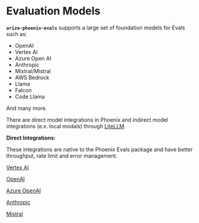 # Evaluation Models

**`arize-phoenix-evals`** supports a large set of foundation models for Evals such as:

* OpenAI
* Vertex AI
* Azure Open AI
* Anthropic
* Mixtral/Mistral
* AWS Bedrock
* Llama
* Falcon
* Code Llama

And many more.

There are direct model integrations in Phoenix and indirect model integrations (e.x. local modals) through [LiteLLM](../api/evaluation-models.md#litellmmodel).

**Direct Integrations:**

These integrations are native to the Phoenix Evals package and have better throughput, rate limit and error management.

[Vertex AI](../api/evaluation-models.md#phoenix.evals.vertexai)

[OpenAI](../api/evaluation-models.md#phoenix.evals.openaimodel)

[Azure OpenAI](../api/evaluation-models.md#azure-openai)

[Anthropic](../api/evaluation-models.md#phoenix.evals.anthropic)

[Mistral](../api/evaluation-models.md#mistralaimodel)
